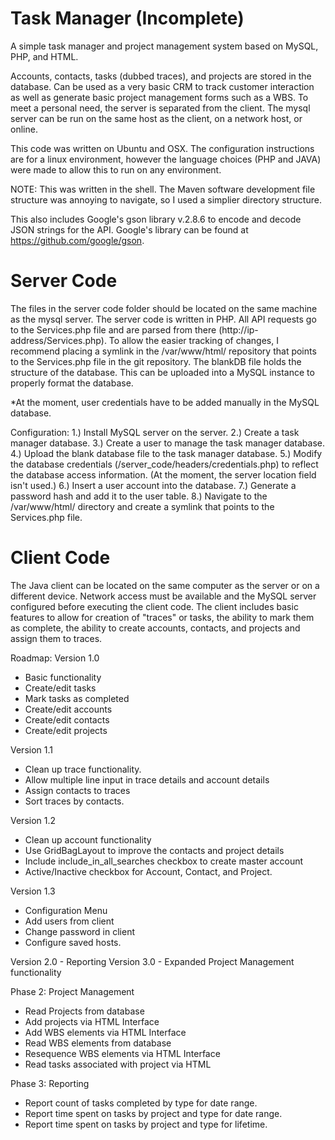 # Task Manager (Incomplete)
A simple task manager and  project management system based on MySQL, PHP, and HTML.

Accounts, contacts, tasks (dubbed traces), and projects are stored in the database. Can be used as a very basic
CRM to track customer interaction as well as generate basic project management forms such as a WBS. To meet a personal need, the server is separated from the client. The mysql server can be run on the same host as the client, on a network host, or online.

This code was written on Ubuntu and OSX. The configuration instructions are for a linux environment, however the language choices (PHP and JAVA) were made to allow this to run on any environment.

NOTE: This was written in the shell. The Maven software development file structure was annoying to navigate, so I used a simplier directory structure.

This also includes Google's gson library v.2.8.6 to encode and decode JSON strings for the API. Google's library can be found at https://github.com/google/gson.

# Server Code
The files in the server code folder should be located on the same machine as the mysql server. The server code is written in PHP. All API requests go to the Services.php file and are parsed from there (http://ip-address/Services.php). To allow the easier tracking of changes, I recommend placing a symlink in the /var/www/html/ repository that points to the Services.php file in the git repository. The blankDB file holds the structure of the database. This can be uploaded into a MySQL instance to properly format the database.

*At the moment, user credentials have to be added manually in the MySQL database.

Configuration:
1.) Install MySQL server on the server.
2.) Create a task manager database.
3.) Create a user to manage the task manager database.
4.) Upload the blank database file to the task manager database.
5.) Modify the database credentials (/server_code/headers/credentials.php) to reflect the database access information. (At the moment, the server location field isn't used.)
6.) Insert a user account into the database.
7.) Generate a password hash and add it to the user table.
8.) Navigate to the /var/www/html/ directory and create a symlink that points to the Services.php file.

# Client Code
The Java client can be located on the same computer as the server or on a different device. Network access must be available and the MySQL server configured before executing the client code. The client includes basic features to allow for creation of "traces" or tasks, the ability to mark them as complete, the ability to create accounts, contacts, and projects and assign them to traces.


Roadmap: 
Version 1.0
 - Basic functionality
 - Create/edit tasks
 - Mark tasks as completed
 - Create/edit accounts
 - Create/edit contacts
 - Create/edit projects
 
 Version 1.1
  - Clean up trace functionality.
  - Allow multiple line input in trace details and account details
  - Assign contacts to traces
  - Sort traces by contacts.
  
 Version 1.2
  - Clean up account functionality
  - Use GridBagLayout to improve the contacts and project details
  - Include include_in_all_searches checkbox to create master account
  - Active/Inactive checkbox for Account, Contact, and Project.
  
 Version 1.3
  - Configuration Menu
  - Add users from client
  - Change password in client
  - Configure saved hosts.
  
 Version 2.0 - Reporting
 Version 3.0 - Expanded Project Management functionality
 
 
 Phase 2: Project Management
  - Read Projects from database
  - Add projects via HTML Interface
  - Add WBS elements via HTML Interface
  - Read WBS elements from database
  - Resequence WBS elements via HTML Interface
  - Read tasks associated with project via HTML
  
 Phase 3: Reporting
  - Report count of tasks completed by type for date range.
  - Report time spent on tasks by project and type for date range.
  - Report time spent on tasks by project and type for lifetime.
